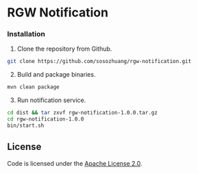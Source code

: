 RGW Notification
======

### Installation
1. Clone the repository from Github.
```bash
git clone https://github.com/sosozhuang/rgw-notification.git
```
2. Build and package binaries.
```bash
mvn clean package
```
3. Run notification service.
```bash
cd dist && tar zxvf rgw-notification-1.0.0.tar.gz
cd rgw-notification-1.0.0
bin/start.sh
```

License
-------
Code is licensed under the [Apache License 2.0](https://github.com/sosozhuang/rgw-client/blob/master/LICENSE).